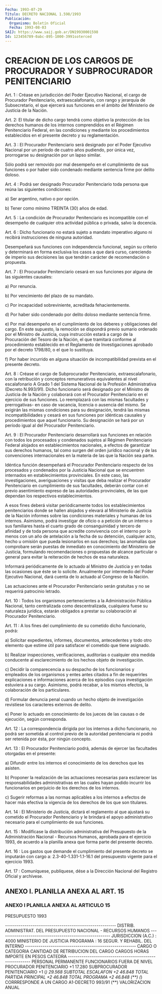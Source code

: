 ```yaml
---
Fecha: 1993-07-29
Título: DECRETO NACIONAL 1.598/1993
Publicación:
  Organismo: Boletín Oficial
  Fecha: 1993-08-03
SAIJ: https://www.saij.gob.ar/DN19930001598
Id: 123456789-0abc-895-1000-3991soterced
---
```

# CREACION DE LOS CARGOS DE PROCURADOR Y SUBPROCURADOR PENITENCIARIO

<a id="1"></a>
Art.  1 : Créase en jurisdicción del Poder Ejecutivo Nacional, el  cargo  de  Procurador  Penitenciario,  extraescalafonario,  con rango y jerarquía  de  Subsecretario, el que ejercerá sus funciones en el ámbito del Ministerio de Justicia de la Nación.

<a id="2"></a>
Art. 2: El titular de dicho cargo tendrá como objetivo la protección de los derechos  humanos de los internos comprendidos en el Régimen Penitenciario Federal,  en  las  condiciones  y mediante los  procedimientos  establecidos  en  el  presente  decreto  y  su reglamentación.

<a id="3"></a>
Art.  3  :  El  Procurador Penitenciario será designado por el Poder Ejecutivo Nacional  por  un  período de cuatro años pudiendo, por única vez, prorrogarse su designación  por  un  lapso  similar.

Sólo  podrá  ser  removido por mal desempeño en el cumplimiento  de sus funciones o por  haber  sido condenado mediante sentencia firme por delito doloso.

<a id="4"></a>
Art.  4  :  Podrá  ser designado Procurador Penitenciario toda persona que reúna las siguientes condiciones:

a) Ser argentino, nativo o por opción.

b) Tener como mínimo TREINTA (30) años de edad.

<a id="5"></a>
Art. 5 : La condición de Procurador Penitenciario es incompatible  con  el desempeño de cualquier otra actividad pública o privada, salvo la docencia.

<a id="6"></a>
Art.  6  :  Dicho  funcionario  no  estará  sujeto  a mandato imperativo  alguno  ni recibirá instrucciones de ninguna autoridad.

Desempeñará sus funciones  con  independencia  funcional,  según su criterio  y  determinará  en  forma  exclusiva los casos a que dará curso,  careciendo  de  imperio  sus  decisiones  las  que  tendrán carácter de recomendación o propuesta.

<a id="7"></a>
Art.  7  : El Procurador Penitenciario cesará en sus funciones por alguna de las siguientes causales:

a) Por renuncia.

b) Por vencimiento del plazo de su mandato.

c)  Por  incapacidad  sobreviniente,  acreditada  fehacientemente.

d) Por haber  sido  condenado por delito doloso mediante sentencia firme.

e)  Por  mal  desempeño  en  el  cumplimiento  de  los  deberes  y obligaciones del  cargo. En este supuesto, la remoción se dispondrá previo  sumario  ordenado    por  el  Ministro  de  Justicia,  cuya instrucción estará a cargo de  la  Procuración  del  Tesoro  de  la Nación,  el  que tramitará conforme al procedimiento establecido en el Reglamento  de  Investigaciones aprobado por el decreto 1798/80, o el que lo sustituya.

f) Por haber incurrido  en  alguna  situación  de incompatibilidad prevista en el presente decreto.

<a id="8"></a>
Art.  8  :  Créase  el  cargo  de Subprocurador Penitenciario, extraescalafonario, con la retribución  y  conceptos  remunerativos equivalentes al nivel escalafonario A Grado 1 del Sistema  Nacional de    la    Profesión   Administrativa  (Decreto  N.993/91).  Dicho funcionario será designado  por  el  Ministro  de  Justicia  de  la Nación    y  colaborará  con  el  Procurador  Penitenciario  en  el ejercicio  de    sus  funciones.  Lo  reemplazará  con  las  mismas facultades  y  prerrogativas-  en  caso  de  vacancia,  licencia  o ausencia del mismo.  Se  exigirán  las  mismas  condiciones para su designación, tendrá las mismas incompatibilidades  y  cesará en sus funciones   por  idénticas  causales  y  procedimientos  que  aquel funcionario.  Su  designación  se  hará por un período igual al del Procurador Penitenciario.

<a id="9"></a>
Art. 9 : El Procurador Penitenciario desarrollará sus funciones en relación  con  todos  los  procesados  y  condenados  sujetos al Régimen    Penitenciario    Federal  alojados  en  establecimientos nacionales, a efectos de garantizar  sus derechos humanos, tal como surgen  del  orden  jurídico  nacional  y  de    las   convenciones internacionales en la materia de las que la Nación sea  parte.

Idéntica función desempeñará el Procurador Penitenciario  respecto de  los  procesados  y  condenados por la Justicia Nacional que  se encuentren internados en  establecimientos  provinciales.  En  este caso,  las  investigaciones,  averiguaciones  y  visitas  que  deba realizar   el  Procurador  Penitenciario  en  cumplimiento  de  sus facultades,  deberán  contar  con el previo asentimiento expreso de las autoridades provinciales, de  las  que dependan los respectivos establecimientos.

A esos fines deberá visitar periódicamente todos los establecimientos penitenciarios donde se  hallen alojados y elevará al  Ministerio  de  Justicia  de  la  Nación  informes   sobre  las condiciones  materiales y humanas de los internos. Asimismo,  podrá investigar de  oficio  o  a petición de un interno o sus familiares hasta el cuarto grado de consanguinidad  y tercero de afinidad y de toda persona que acredite convivencia con  el  interno por lo menos con  un  año  de  antelación a la fecha de su detención,  cualquier acto, hecho u omisión  que  pueda  lesionarlos en sus derechos; las anomalías que comprobare serán puestas de inmediato en conocimiento del Ministerio de Justicia, formulando recomendaciones o propuestas de alcance  particular  o general para evitar la reiteración de hechos de esa naturaleza.

Informará periódicamente de lo actuado al Ministro de  Justicia  y en  todas  las  ocasiones  que  éste se lo solicite. Anualmente por intermedio del Poder Ejecutivo Nacional,  dará cuenta de lo actuado al Congreso de la Nación.

Las actuaciones ante el Procurador Penitenciario  serán  gratuitas y no se requerirá patrocinio letrado.

<a id="10"></a>
Art. 10 : Todos los organismos pertenecientes a la Administración    Pública    Nacional,    tanto  centralizada  como descentralizada, cualquiera fuese su naturaleza  jurídica,  estarán obligados  a  prestar  su colaboración al Procurador Penitenciario.

<a id="11"></a>
Art.  11  :  A los fines del cumplimiento de su cometido dicho funcionario, podrá:

a) Solicitar expedientes,  informes,  documentos,  antecedentes  y todo  otro elemento que estime útil para satisfacer el cometido que tiene asignado.

b) Realizar  inspecciones,  verificaciones, auditorías o cualquier otra medida conducente al esclarecimiento  de  los hechos objeto de investigación.

c)  Decidir la comparecencia a su despacho de los  funcionarios  y empleados  de  los  organismos  y  entes  antes  citados  a  fin de requerirles  explicaciones  e informaciones acerca de los episodios cuya investigación estuviera  a  su cargo. Asimismo, podrá recabar, a los mismos efectos, la colaboración  de  los  particulares.

d) Formular denuncia penal cuando un hecho objeto de investigación  revistiese  los  caracteres externos de delito.

e) Poner lo actuado en conocimiento  de los jueces de las causas o de ejecución, según corresponda.

<a id="12"></a>
Art. 12 : La correspondencia dirigida por los internos a dicho funcionario,  no  podrá  ser  sometida  al  control  previo  de  la autoridad  penitenciaria ni podrá ser retenida por ésta, por ningún concepto.

<a id="13"></a>
Art. 13 : El Procurador Penitenciario podrá, además de ejercer las facultades otorgadas en el presente:

a) Difundir  entre  los  internos  el conocimiento de los derechos que les asisten.

b)  Proponer  la  realización de las actuaciones  necesarias  para esclarecer  las responsabilidades  administrativas  en  las  cuales hayan  podido   incurrir  los  funcionarios  en  perjuicio  de  los derechos de los internos.

c) Sugerir reformas  a  las  normas  aplicables  a  los internos a efectos  de hacer más efectiva la vigencia de los derechos  de  los que son titulares.

<a id="14"></a>
Art.  14 : El Ministerio de Justicia, dictará el reglamento al que ajustará  su cometido el Procurador Penitenciario y le brindará el apoyo administrativo  necesario  para  el  cumplimiento  de  sus funciones.

<a id="15"></a>
Art.  15  :  Modifícase  la  distribución  administrativa  del Presupuesto  de  la  Administración  Nacional  -  Recursos Humanos, aprobada  para  el  ejercicio 1993, de acuerdo a la planilla  anexa que forma parte del presente decreto.

<a id="16"></a>
Art.  16 : Los gastos que demande el cumplimiento del presente decreto  se  imputarán   con  cargo  a:  2.3-40-1.331-1.1-16.1  del presupuesto vigente para el ejercicio 1993.

<a id="17"></a>
Art. 17 : Comuníquese, publíquese, dése a la Dirección Nacional del Registro Oficial y archívese.

## ANEXO I. PLANILLA ANEXA AL ART. 15

### ANEXO I PLANILLA ANEXA AL ARTICULO 15

<a id="1"></a>
PRESUPUESTO          1993

--------------------------------------------------------- DISTRIB. ADMINISTRAT. DEL PRESUPUESTO NACIONAL - RECURSOS                                                  HUMANOS --------------------------------------------------------- JURISDICCION (A.C.) :   4000 MINISTERIO DE JUSTICIA PROGRAMA            :   16 SEGUR. Y REHABIL. DEL INTERNO --------------------------------------------------------- CARGO O CATEGORIA   CANTIDAD DE     RETRIBUCION DEL CARGO                     CARGOS HORAS        IMPORTE EN PESOS                           CATEDRA ---------------------------------------------------------- PERSONAL PERMANENTE FUNCIONARIOS FUERA DE NIVEL PROCURADOR PENITENCIARIO      +1                  17.280 SUBPROCURADOR PENITENCIARIO   +1 (*)              29.568 SUBTOTAL ESCALAFON            +2                  46.848 TOTAL PARTIDA PRINCIPAL       +2                  46.848 TOTAL PROGRAMA                +2                  46.848 (**) (*)  CORRRESPONDE  A UN CARGO A1-DECRETO 993/91 (**) VALORIZACION ANUAL